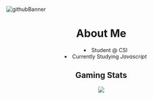 <!--
**Alex-z01/Alex-z01** is a ✨ _special_ ✨ repository because its `README.md` (this file) appears on your GitHub profile.

Here are some ideas to get you started:

- 🔭 I’m currently working on ...
- 🌱 I’m currently learning ...
- 👯 I’m looking to collaborate on ...
- 🤔 I’m looking for help with ...
- 💬 Ask me about ...
- 📫 How to reach me: ...
- 😄 Pronouns: ...
- ⚡ Fun fact: ...
-->

![githubBanner](https://user-images.githubusercontent.com/69604949/165014619-b3059202-9abd-4f30-856b-de5f1d9ad531.gif)

<div align='center'>
  <h1> About Me </h1>
  <ul>
    <li style='list-style-position: inside;'>Student @ CSI</li>
    <li style='list-style-position: inside;'>Currently Studying <i>Javascript</i> </li>
  </ul>

  <h2> Gaming Stats </h2>
  <img src="https://steam-stat.vercel.app/api?profileName=zchicken"/>

</div>
